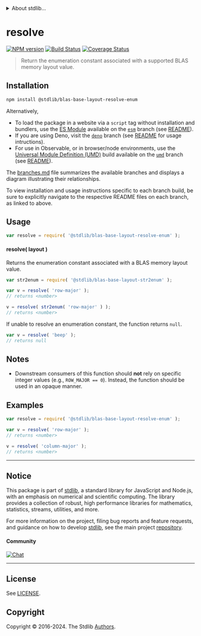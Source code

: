 <!--

@license Apache-2.0

Copyright (c) 2024 The Stdlib Authors.

Licensed under the Apache License, Version 2.0 (the "License");
you may not use this file except in compliance with the License.
You may obtain a copy of the License at

   http://www.apache.org/licenses/LICENSE-2.0

Unless required by applicable law or agreed to in writing, software
distributed under the License is distributed on an "AS IS" BASIS,
WITHOUT WARRANTIES OR CONDITIONS OF ANY KIND, either express or implied.
See the License for the specific language governing permissions and
limitations under the License.

-->


<details>
  <summary>
    About stdlib...
  </summary>
  <p>We believe in a future in which the web is a preferred environment for numerical computation. To help realize this future, we've built stdlib. stdlib is a standard library, with an emphasis on numerical and scientific computation, written in JavaScript (and C) for execution in browsers and in Node.js.</p>
  <p>The library is fully decomposable, being architected in such a way that you can swap out and mix and match APIs and functionality to cater to your exact preferences and use cases.</p>
  <p>When you use stdlib, you can be absolutely certain that you are using the most thorough, rigorous, well-written, studied, documented, tested, measured, and high-quality code out there.</p>
  <p>To join us in bringing numerical computing to the web, get started by checking us out on <a href="https://github.com/stdlib-js/stdlib">GitHub</a>, and please consider <a href="https://opencollective.com/stdlib">financially supporting stdlib</a>. We greatly appreciate your continued support!</p>
</details>

# resolve

[![NPM version][npm-image]][npm-url] [![Build Status][test-image]][test-url] [![Coverage Status][coverage-image]][coverage-url] <!-- [![dependencies][dependencies-image]][dependencies-url] -->

> Return the enumeration constant associated with a supported BLAS memory layout value.

<!-- Section to include introductory text. Make sure to keep an empty line after the intro `section` element and another before the `/section` close. -->

<section class="intro">

</section>

<!-- /.intro -->

<!-- Package usage documentation. -->

<section class="installation">

## Installation

```bash
npm install @stdlib/blas-base-layout-resolve-enum
```

Alternatively,

-   To load the package in a website via a `script` tag without installation and bundlers, use the [ES Module][es-module] available on the [`esm`][esm-url] branch (see [README][esm-readme]).
-   If you are using Deno, visit the [`deno`][deno-url] branch (see [README][deno-readme] for usage intructions).
-   For use in Observable, or in browser/node environments, use the [Universal Module Definition (UMD)][umd] build available on the [`umd`][umd-url] branch (see [README][umd-readme]).

The [branches.md][branches-url] file summarizes the available branches and displays a diagram illustrating their relationships.

To view installation and usage instructions specific to each branch build, be sure to explicitly navigate to the respective README files on each branch, as linked to above.

</section>

<section class="usage">

## Usage

```javascript
var resolve = require( '@stdlib/blas-base-layout-resolve-enum' );
```

#### resolve( layout )

Returns the enumeration constant associated with a BLAS memory layout value.

```javascript
var str2enum = require( '@stdlib/blas-base-layout-str2enum' );

var v = resolve( 'row-major' );
// returns <number>

v = resolve( str2enum( 'row-major' ) );
// returns <number>
```

If unable to resolve an enumeration constant, the function returns `null`.

```javascript
var v = resolve( 'beep' );
// returns null
```

</section>

<!-- /.usage -->

<!-- Package usage notes. Make sure to keep an empty line after the `section` element and another before the `/section` close. -->

<section class="notes">

## Notes

-   Downstream consumers of this function should **not** rely on specific integer values (e.g., `ROW_MAJOR == 0`). Instead, the function should be used in an opaque manner.

</section>

<!-- /.notes -->

<!-- Package usage examples. -->

<section class="examples">

## Examples

<!-- eslint no-undef: "error" -->

```javascript
var resolve = require( '@stdlib/blas-base-layout-resolve-enum' );

var v = resolve( 'row-major' );
// returns <number>

v = resolve( 'column-major' );
// returns <number>
```

</section>

<!-- /.examples -->

<!-- Section to include cited references. If references are included, add a horizontal rule *before* the section. Make sure to keep an empty line after the `section` element and another before the `/section` close. -->

<section class="references">

</section>

<!-- /.references -->

<!-- Section for related `stdlib` packages. Do not manually edit this section, as it is automatically populated. -->

<section class="related">

</section>

<!-- /.related -->

<!-- Section for all links. Make sure to keep an empty line after the `section` element and another before the `/section` close. -->


<section class="main-repo" >

* * *

## Notice

This package is part of [stdlib][stdlib], a standard library for JavaScript and Node.js, with an emphasis on numerical and scientific computing. The library provides a collection of robust, high performance libraries for mathematics, statistics, streams, utilities, and more.

For more information on the project, filing bug reports and feature requests, and guidance on how to develop [stdlib][stdlib], see the main project [repository][stdlib].

#### Community

[![Chat][chat-image]][chat-url]

---

## License

See [LICENSE][stdlib-license].


## Copyright

Copyright &copy; 2016-2024. The Stdlib [Authors][stdlib-authors].

</section>

<!-- /.stdlib -->

<!-- Section for all links. Make sure to keep an empty line after the `section` element and another before the `/section` close. -->

<section class="links">

[npm-image]: http://img.shields.io/npm/v/@stdlib/blas-base-layout-resolve-enum.svg
[npm-url]: https://npmjs.org/package/@stdlib/blas-base-layout-resolve-enum

[test-image]: https://github.com/stdlib-js/blas-base-layout-resolve-enum/actions/workflows/test.yml/badge.svg?branch=v0.0.2
[test-url]: https://github.com/stdlib-js/blas-base-layout-resolve-enum/actions/workflows/test.yml?query=branch:v0.0.2

[coverage-image]: https://img.shields.io/codecov/c/github/stdlib-js/blas-base-layout-resolve-enum/main.svg
[coverage-url]: https://codecov.io/github/stdlib-js/blas-base-layout-resolve-enum?branch=main

<!--

[dependencies-image]: https://img.shields.io/david/stdlib-js/blas-base-layout-resolve-enum.svg
[dependencies-url]: https://david-dm.org/stdlib-js/blas-base-layout-resolve-enum/main

-->

[chat-image]: https://img.shields.io/gitter/room/stdlib-js/stdlib.svg
[chat-url]: https://app.gitter.im/#/room/#stdlib-js_stdlib:gitter.im

[stdlib]: https://github.com/stdlib-js/stdlib

[stdlib-authors]: https://github.com/stdlib-js/stdlib/graphs/contributors

[umd]: https://github.com/umdjs/umd
[es-module]: https://developer.mozilla.org/en-US/docs/Web/JavaScript/Guide/Modules

[deno-url]: https://github.com/stdlib-js/blas-base-layout-resolve-enum/tree/deno
[deno-readme]: https://github.com/stdlib-js/blas-base-layout-resolve-enum/blob/deno/README.md
[umd-url]: https://github.com/stdlib-js/blas-base-layout-resolve-enum/tree/umd
[umd-readme]: https://github.com/stdlib-js/blas-base-layout-resolve-enum/blob/umd/README.md
[esm-url]: https://github.com/stdlib-js/blas-base-layout-resolve-enum/tree/esm
[esm-readme]: https://github.com/stdlib-js/blas-base-layout-resolve-enum/blob/esm/README.md
[branches-url]: https://github.com/stdlib-js/blas-base-layout-resolve-enum/blob/main/branches.md

[stdlib-license]: https://raw.githubusercontent.com/stdlib-js/blas-base-layout-resolve-enum/main/LICENSE

</section>

<!-- /.links -->
